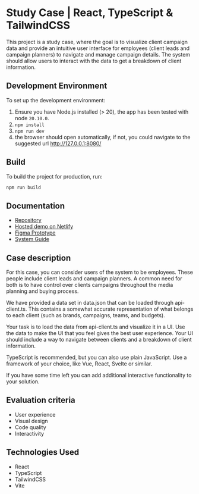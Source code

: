 # Study Case | React, TypeScript & TailwindCSS

This project is a study case, where the goal is to visualize client campaign data and provide an intuitive user interface for employees (client leads and campaign planners) to navigate and manage campaign details. The system should allow users to interact with the data to get a breakdown of client information.

## Development Environment

To set up the development environment:

1. Ensure you have Node.js installed (> 20), the app has been tested with node `20.10.0`.
2. `npm install`
3. `npm run dev`
4. the browser should open automatically, if not, you could navigate to the suggested url <http://127.0.0.1:8080/>

## Build

To build the project for production, run:

```bash
npm run build
```

## Documentation

- [Repository]()
- [Hosted demo on Netlify]()
- [Figma Prototype]()
- [System Guide]()

## Case description

For this case, you can consider users of the system to be employees.
These people include client leads and campaign planners.
A common need for both is to have control over clients campaigns throughout the media planning and buying process.

We have provided a data set in data.json that can be loaded through api-client.ts.
This contains a somewhat accurate representation of what belongs to each client (such as brands, campaigns, teams, and budgets).

Your task is to load the data from api-client.ts and visualize it in a UI.
Use the data to make the UI that you feel gives the best user experience.
Your UI should include a way to navigate between clients and a breakdown of client information.

TypeScript is recommended, but you can also use plain JavaScript.
Use a framework of your choice, like Vue, React, Svelte or similar.

If you have some time left you can add additional interactive functionality to your solution.

## Evaluation criteria

- User experience
- Visual design
- Code quality
- Interactivity

## Technologies Used

- React
- TypeScript
- TailwindCSS
- Vite
